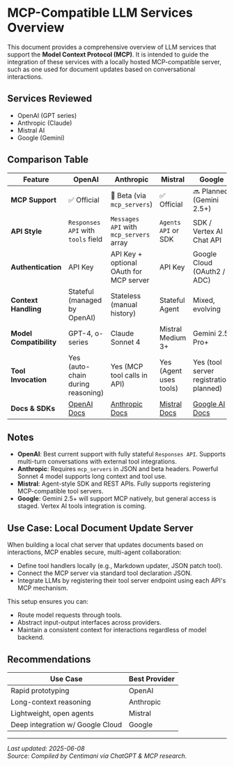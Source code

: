 # MCP-Compatible LLM Services Overview

This document provides a comprehensive overview of LLM services that support the **Model Context Protocol (MCP)**. It is intended to guide the integration of these services with a locally hosted MCP-compatible server, such as one used for document updates based on conversational interactions.

## Services Reviewed
- OpenAI (GPT series)
- Anthropic (Claude)
- Mistral AI
- Google (Gemini)

## Comparison Table

| Feature | OpenAI | Anthropic | Mistral | Google |
|--------|--------|-----------|---------|--------|
| **MCP Support** | ✅ Official | 🧪 Beta (via `mcp_servers`) | ✅ Official | 🔜 Planned (Gemini 2.5+) |
| **API Style** | `Responses API` with `tools` field | `Messages API` with `mcp_servers` array | `Agents API` or SDK | SDK / Vertex AI Chat API |
| **Authentication** | API Key | API Key + optional OAuth for MCP server | API Key | Google Cloud (OAuth2 / ADC) |
| **Context Handling** | Stateful (managed by OpenAI) | Stateless (manual history) | Stateful Agent | Mixed, evolving |
| **Model Compatibility** | GPT-4, o-series | Claude Sonnet 4 | Mistral Medium 3+ | Gemini 2.5 Pro+ |
| **Tool Invocation** | Yes (auto-chain during reasoning) | Yes (MCP tool calls in API) | Yes (Agent uses tools) | Yes (tool server registration planned) |
| **Docs & SDKs** | [OpenAI Docs](https://platform.openai.com/docs) | [Anthropic Docs](https://docs.anthropic.com) | [Mistral Docs](https://docs.mistral.ai) | [Google AI Docs](https://cloud.google.com/vertex-ai/docs) |

## Notes

- **OpenAI**: Best current support with fully stateful `Responses API`. Supports multi-turn conversations with external tool integrations.
- **Anthropic**: Requires `mcp_servers` in JSON and beta headers. Powerful Sonnet 4 model supports long context and tool use.
- **Mistral**: Agent-style SDK and REST APIs. Fully supports registering MCP-compatible tool servers.
- **Google**: Gemini 2.5+ will support MCP natively, but general access is staged. Vertex AI tools integration is coming.

## Use Case: Local Document Update Server

When building a local chat server that updates documents based on interactions, MCP enables secure, multi-agent collaboration:
- Define tool handlers locally (e.g., Markdown updater, JSON patch tool).
- Connect the MCP server via standard tool declaration JSON.
- Integrate LLMs by registering their tool server endpoint using each API's MCP mechanism.

This setup ensures you can:
- Route model requests through tools.
- Abstract input-output interfaces across providers.
- Maintain a consistent context for interactions regardless of model backend.

## Recommendations

| Use Case | Best Provider |
|----------|---------------|
| Rapid prototyping | OpenAI |
| Long-context reasoning | Anthropic |
| Lightweight, open agents | Mistral |
| Deep integration w/ Google Cloud | Google |

---

_Last updated: 2025-06-08_  
_Source: Compiled by Centimani via ChatGPT & MCP research._

